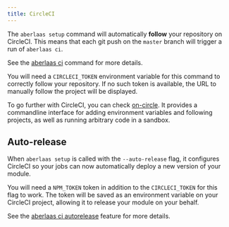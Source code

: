 ```yaml
---
title: CircleCI
---
```


The `aberlaas setup` command will automatically **follow** your repository on
CircleCI. This means that each git push on the `master` branch will trigger
a run of `aberlaas ci`.

See the [aberlaas ci](/ci/) command for more details.

You will need a `CIRCLECI_TOKEN` environment variable for this command to
correctly follow your repository. If no such token is available, the URL to
manually follow the project will be displayed.

To go further with CircleCI, you can check
[on-circle](https://projects.pixelastic.com/on-circle/). It provides
a commandline interface for adding environment variables and following projects,
as well as running arbitrary code in a sandbox.

## Auto-release

When `aberlaas setup` is called with the `--auto-release` flag, it configures
CircleCI so your jobs can now automatically deploy a new version of your module.

You will need a `NPM_TOKEN` token in addition to the `CIRCLECI_TOKEN` for this
flag to work. The token will be saved as an environment variable on your
CircleCI project, allowing it to release your module on your behalf.

See the [aberlaas ci autorelease](/ci/autorelease) feature for more details.
